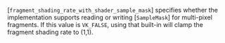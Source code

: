 [`fragment_shading_rate_with_shader_sample_mask`] specifies whether the
implementation supports reading or writing [`SampleMask`] for
multi-pixel fragments.
If this value is `VK_FALSE`, using that built-in will clamp the
fragment shading rate to (1,1).